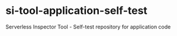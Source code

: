 # si-tool-application-self-test
Serverless Inspector Tool - Self-test repository for application code
